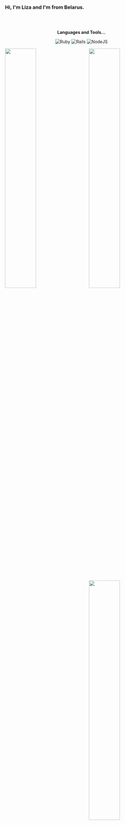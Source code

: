### Hi, I'm Liza and I'm from Belarus.

<br />
<br />

<p align="center"><b>Languages and Tools...</b></p>

<p align="center">
 <img alt="Ruby" src="https://img.shields.io/badge/ruby-%23CC342D.svg?style=for-the-badge&logo=ruby&logoColor=white"/> <img alt="Rails" src="https://img.shields.io/badge/rails-%23CC0000.svg?style=for-the-badge&logo=ruby-on-rails&logoColor=white"/> <img alt="NodeJS" src="https://img.shields.io/badge/node.js-%2343853D.svg?style=for-the-badge&logo=node-dot-js&logoColor=white"/>
</p>


<a href="https://github.com/cos404">
  <img align="left" width="45%" src="https://github-readme-stats.vercel.app/api/wakatime?username=cos404&show_icons=true&hide=contribs,prs&cache_seconds=86400&theme=prussian" />
</a>

<a href="https://github.com/cos404">
  <img align="right" width="45%" src="https://github-readme-stats.vercel.app/api/wakatime?username=cos404&layout=compact&show_icons=true&hide=contribs,prs&cache_seconds=86400&theme=prussian" />
</a>

<a href="https://github.com/cos404">
  <img align="right" width="45%" src="https://github-readme-stats.vercel.app/api?username=cos404&show_icons=true&hide=contribs,prs&cache_seconds=86400&theme=prussian" />
</a>
